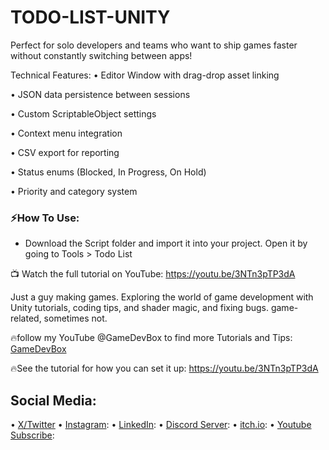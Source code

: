 # TODO-LIST-UNITY
Perfect for solo developers and teams who want to ship games faster without constantly switching between apps!

Technical Features:
• Editor Window with drag-drop asset linking

• JSON data persistence between sessions  

• Custom ScriptableObject settings

• Context menu integration

• CSV export for reporting

• Status enums (Blocked, In Progress, On Hold)

• Priority and category system


### ⚡How To Use:
- Download the Script folder and import it into your project. Open it by going to Tools > Todo List

📺 Watch the full tutorial on YouTube:
https://youtu.be/3NTn3pTP3dA

Just a guy making games.
Exploring the world of game development with Unity tutorials, coding tips, and shader magic, and fixing bugs.
game-related, sometimes not.

🔥follow my YouTube @GameDevBox to find more Tutorials and Tips: [GameDevBox](https://www.youtube.com/@GameDevBox)

🔥See the tutorial for how you can set it up: https://youtu.be/3NTn3pTP3dA

## Social Media: 
• [X/Twitter](https://x.com/ArianKhatiban)
• [Instagram](https://www.instagram.com/arian.khatiban):
• [LinkedIn](https://www.linkedin.com/in/arian-khatiban-49b30017a/):
• [Discord Server](https://discord.gg/8hpGqBgXmz):
• [itch.io](https://cloudtears.itch.io/):
• [Youtube Subscribe](https://www.youtube.com/channel/UCgXs2PTiL19Rv1qOn1SI7XQ?sub_confirmation=1):

